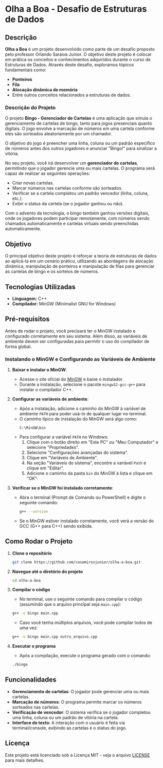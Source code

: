 # Olha a Boa - Desafio de Estruturas de Dados

## Descrição

**Olha a Boa** é um projeto desenvolvido como parte de um desafio proposto pelo professor Orlando Saraiva Junior. O objetivo deste projeto é colocar em prática os conceitos e conhecimentos adquiridos durante o curso de Estruturas de Dados. Através deste desafio, exploramos tópicos fundamentais como:

- **Ponteiros**
- **Fila**
- **Alocação dinâmica de memória**
- Entre outros conceitos relacionados a estruturas de dados.

### Descrição do Projeto

O projeto **Bingo - Gerenciador de Cartelas** é uma aplicação que simula o gerenciamento de cartelas de bingo, tanto para jogos presenciais quanto digitais. O jogo envolve a marcação de números em uma cartela conforme eles são sorteados aleatoriamente por um chamador.

O objetivo do jogo é preencher uma linha, coluna ou um padrão específico de números antes dos outros jogadores e anunciar "Bingo!" para sinalizar a vitória.

No seu projeto, você irá desenvolver um **gerenciador de cartelas**, permitindo que o jogador gerencie uma ou mais cartelas. O programa será capaz de realizar as seguintes operações:

- Criar novas cartelas.
- Marcar números nas cartelas conforme são sorteados.
- Verificar se a cartela completou um padrão vencedor (linha, coluna, etc.).
- Exibir o status da cartela (se o jogador ganhou ou não).

Com o advento da tecnologia, o bingo também ganhou versões digitais, onde os jogadores podem participar remotamente, com números sendo chamados automaticamente e cartelas virtuais sendo preenchidas automaticamente.

## Objetivo

O principal objetivo deste projeto é reforçar a teoria de estruturas de dados ao aplicá-la em um cenário prático, utilizando as abordagens de alocação dinâmica, manipulação de ponteiros e manipulação de filas para gerenciar as cartelas de bingo e os sorteios de números.

## Tecnologias Utilizadas

- **Linguagem:** C++
- **Compilador:** MinGW (Minimalist GNU for Windows)

## Pré-requisitos

Antes de rodar o projeto, você precisará ter o MinGW instalado e configurado corretamente em seu sistema. Além disso, as variáveis de ambiente devem ser configuradas para permitir o uso do compilador de forma global.

### Instalando o MinGW e Configurando as Variáveis de Ambiente

1. **Baixar e instalar o MinGW**:
    - Acesse o site oficial do [MinGW](https://osdn.net/projects/mingw/releases/) e baixe o instalador.
    - Durante a instalação, selecione o pacote `mingw32-gcc-g++` para instalar o compilador C++.

2. **Configurar as variáveis de ambiente**:
    - Após a instalação, adicione o caminho do MinGW à variável de ambiente `PATH` para poder usá-lo de qualquer lugar no terminal.
    - O caminho típico de instalação do MinGW será algo como:
      ```
      C:\MinGW\bin
      ```
    - Para configurar a variável `PATH` no Windows:
      1. Clique com o botão direito em "Este PC" ou "Meu Computador" e selecione "Propriedades".
      2. Selecione "Configurações avançadas do sistema".
      3. Clique em "Variáveis de Ambiente".
      4. Na seção "Variáveis do sistema", encontre a variável `Path` e clique em "Editar".
      5. Adicione o caminho da pasta `bin` do MinGW à lista e clique em "OK".

3. **Verificar se o MinGW foi instalado corretamente**:
    - Abra o terminal (Prompt de Comando ou PowerShell) e digite o seguinte comando:
      ```bash
      g++ --version
      ```
    - Se o MinGW estiver instalado corretamente, você verá a versão do GCC (G++ para C++) sendo exibida.

## Como Rodar o Projeto

1. **Clone o repositório**
    ```bash
    git clone https://github.com/casemirosjunior/olha-a-boa.git
    ```

2. **Navegue até o diretório do projeto**
    ```bash
    cd olha-a-boa
    ```

3. **Compilar o código**
    - No terminal, use o seguinte comando para compilar o código (assumindo que o arquivo principal seja `main.cpp`):
    ```bash
    g++ -o bingo main.cpp
    ```
    - Caso você tenha múltiplos arquivos, você pode compilar todos de uma vez:
    ```bash
    g++ -o bingo main.cpp outro_arquivo.cpp
    ```

4. **Executar o programa**
    - Após a compilação, execute o programa gerado com o comando:
    ```bash
    ./bingo
    ```

## Funcionalidades

- **Gerenciamento de cartelas**: O jogador pode gerenciar uma ou mais cartelas.
- **Marcação de números**: O programa permite marcar os números sorteados nas cartelas.
- **Verificação de vencedor**: O sistema verifica se o jogador completou uma linha, coluna ou um padrão de vitória na cartela.
- **Interface de texto**: A interação com o usuário é feita via terminal/console, exibindo as cartelas e o status do jogo.

## Licença

Este projeto está licenciado sob a Licença MIT - veja o arquivo [LICENSE](LICENSE) para mais detalhes.
